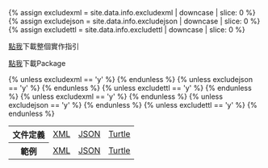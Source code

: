 <div xmlns="http://www.w3.org/1999/xhtml" xmlns:xsi="http://www.w3.org/2001/XMLSchema-instance" xsi:schemaLocation="http://hl7.org/fhir ../../input-cache/schemas/R5/fhir-single.xsd">
{% assign excludexml = site.data.info.excludexml | downcase | slice: 0 %}
{% assign excludejson = site.data.info.excludejson | downcase | slice: 0 %}
{% assign excludettl = site.data.info.excludettl | downcase | slice: 0 %}
	<p>
    <a href="full-ig.zip">點我</a>下載整個實作指引
	</p><p>
    <a href="package.tgz">點我</a>下載Package
	</p>
	<table>
		<tbody>
			<tr>
				<th>文件定義</th>
{% unless excludexml == 'y' %}
				<td>
					<a href="definitions.xml.zip">XML</a>
				</td>
{% endunless %}
{% unless excludejson == 'y' %}
				<td>
					<a href="definitions.json.zip">JSON</a>
				</td>
{% endunless %}
{% unless excludettl == 'y' %}
				<td>
					<a href="definitions.ttl.zip">Turtle</a>
				</td>
{% endunless %}
			</tr>
			<tr>
				<th>範例</th>
{% unless excludexml == 'y' %}
				<td>
					<a href="examples.xml.zip">XML</a>
				</td>
{% endunless %}
{% unless excludejson == 'y' %}
				<td>
					<a href="examples.json.zip">JSON</a>
				</td>
{% endunless %}
{% unless excludettl == 'y' %}
				<td>
					<a href="examples.ttl.zip">Turtle</a>
				</td>
{% endunless %}
			</tr>
		</tbody>
	</table>
</div>